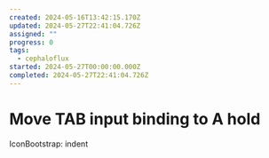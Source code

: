 ```yaml
---
created: 2024-05-16T13:42:15.170Z
updated: 2024-05-27T22:41:04.726Z
assigned: ""
progress: 0
tags:
  - cephaloflux
started: 2024-05-27T00:00:00.000Z
completed: 2024-05-27T22:41:04.726Z
---
```


# Move TAB input binding to A hold

IconBootstrap: indent
